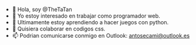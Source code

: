 - 👋 Hola, soy @TheTaTan
- 👀 Yo estoy interesado en trabajar como programador web.
- 🌱 Ultimamente estoy aprendiendo a hacer juegos con python.
- 💞️ Quisiera colaborar en codigos css.
- 📫 Podrian comunicarse conmigo en Outlook: antosecami@outlook.es
